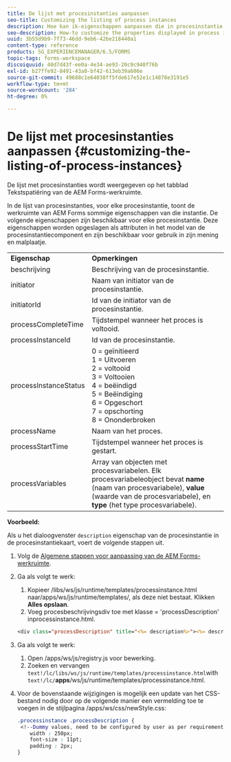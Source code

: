 ```yaml
---
title: De lijst met procesinstanties aanpassen
seo-title: Customizing the listing of process instances
description: Hoe kan ik-eigenschappen aanpassen die in procesinstantie in de AEM Forms-werkruimte worden weergegeven.
seo-description: How-to customize the properties displayed in process instance in AEM Forms workspace.
uuid: 3b55d9b9-7f73-46dd-9eb6-42be218440a1
content-type: reference
products: SG_EXPERIENCEMANAGER/6.5/FORMS
topic-tags: forms-workspace
discoiquuid: 40d7d43f-ee0a-4e34-ae93-20c9c940f76b
exl-id: b27ffe92-8491-43a0-bf42-613eb39a606e
source-git-commit: 49688c1e64038ff5fde617e52e1c14878e3191e5
workflow-type: tm+mt
source-wordcount: '284'
ht-degree: 0%

---
```


# De lijst met procesinstanties aanpassen {#customizing-the-listing-of-process-instances}

De lijst met procesinstanties wordt weergegeven op het tabblad Tekstspatiëring van de AEM Forms-werkruimte.

In de lijst van procesinstanties, voor elke procesinstantie, toont de werkruimte van AEM Forms sommige eigenschappen van die instantie. De volgende eigenschappen zijn beschikbaar voor elke procesinstantie. Deze eigenschappen worden opgeslagen als attributen in het model van de procesinstantiecomponent en zijn beschikbaar voor gebruik in zijn mening en malplaatje.

<table>
 <tbody>
  <tr>
   <td><strong>Eigenschap</strong></td>
   <td><strong>Opmerkingen</strong></td>
  </tr>
  <tr>
   <td>beschrijving</td>
   <td>Beschrijving van de procesinstantie.</td>
  </tr>
  <tr>
   <td>initiator</td>
   <td>Naam van initiator van de procesinstantie.</td>
  </tr>
  <tr>
   <td>initiatorId</td>
   <td>Id van de initiator van de procesinstantie.</td>
  </tr>
  <tr>
   <td>processCompleteTime</td>
   <td>Tijdstempel wanneer het proces is voltooid.</td>
  </tr>
  <tr>
   <td>processInstanceId</td>
   <td>Id van de procesinstantie.</td>
  </tr>
  <tr>
   <td>processInstanceStatus</td>
   <td>0 = geïnitieerd<br /> 1 = Uitvoeren<br /> 2 = voltooid<br /> 3 = Voltooien<br /> 4 = beëindigd<br /> 5 = Beëindiging<br /> 6 = Opgeschort<br /> 7 = opschorting<br /> 8 = Ononderbroken</td>
  </tr>
  <tr>
   <td>processName</td>
   <td>Naam van het proces.</td>
  </tr>
  <tr>
   <td>processStartTime</td>
   <td>Tijdstempel wanneer het proces is gestart.</td>
  </tr>
  <tr>
   <td>processVariables</td>
   <td>Array van objecten met procesvariabelen. Elk procesvariabeleobject bevat <strong>name</strong> (naam van procesvariabele), <strong>value</strong> (waarde van de procesvariabele), en<strong> type</strong> (het type procesvariabele).</td>
  </tr>
 </tbody>
</table>

**Voorbeeld:**

Als u het dialoogvenster `description` eigenschap van de procesinstantie in de procesinstantiekaart, voert de volgende stappen uit.

1. Volg de [Algemene stappen voor aanpassing van de AEM Forms-werkruimte](/help/forms/using/generic-steps-html-workspace-customization.md).
1. Ga als volgt te werk:

   1. Kopieer /libs/ws/js/runtime/templates/processinstance.html naar/apps/ws/js/runtime/templates/, als deze niet bestaat. Klikken **Alles opslaan**.
   1. Voeg procesbeschrijvingsdiv toe met klasse = &#39;processDescription&#39; inprocessinstance.html.

   ```jsp
   <div class="processDescription" title="<%= description%>"><%= description%></div>
   ```

1. Ga als volgt te werk:

   1. Open /apps/ws/js/registry.js voor bewerking.
   1. Zoeken en vervangen `text!/lc/libs/ws/js/runtime/templates/processinstance.html`with `text!/lc/`**apps**/ws/js/runtime/templates/processinstance.html.

1. Voor de bovenstaande wijzigingen is mogelijk een update van het CSS-bestand nodig door op de volgende manier een vermelding toe te voegen in de stijlpagina /apps/ws/css/newStyle.css:

   ```css
   .processinstance .processDescription {
    <!--Dummy values, need to be configured by user as per requirement and user can add or delete any property depending upon requirement-->
       width : 250px;
       font-size : 11pt;
       padding : 2px;
   }
   ```
